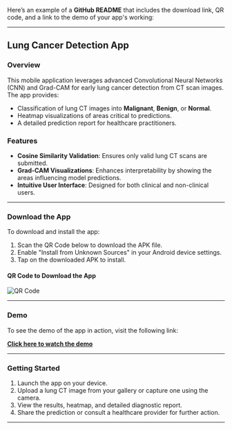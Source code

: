Here’s an example of a **GitHub README** that includes the download link, QR code, and a link to the demo of your app's working:

---

## Lung Cancer Detection App

### Overview
This mobile application leverages advanced Convolutional Neural Networks (CNN) and Grad-CAM for early lung cancer detection from CT scan images. The app provides:
- Classification of lung CT images into **Malignant**, **Benign**, or **Normal**.
- Heatmap visualizations of areas critical to predictions.
- A detailed prediction report for healthcare practitioners.

### Features
- **Cosine Similarity Validation**: Ensures only valid lung CT scans are submitted.
- **Grad-CAM Visualizations**: Enhances interpretability by showing the areas influencing model predictions.
- **Intuitive User Interface**: Designed for both clinical and non-clinical users.

---

### **Download the App**
To download and install the app:

1. Scan the QR Code below to download the APK file.
2. Enable "Install from Unknown Sources" in your Android device settings.
3. Tap on the downloaded APK to install.

#### QR Code to Download the App
![QR Code]()

---

### **Demo**
To see the demo of the app in action, visit the following link:

**[Click here to watch the demo](https://drive.google.com/file/d/1n2BosrPkAdpJKsgaeINOzmL8U1z8oFOm/view?usp=sharing)**

---

### **Getting Started**
1. Launch the app on your device.
2. Upload a lung CT image from your gallery or capture one using the camera.
3. View the results, heatmap, and detailed diagnostic report.
4. Share the prediction or consult a healthcare provider for further action.

---
